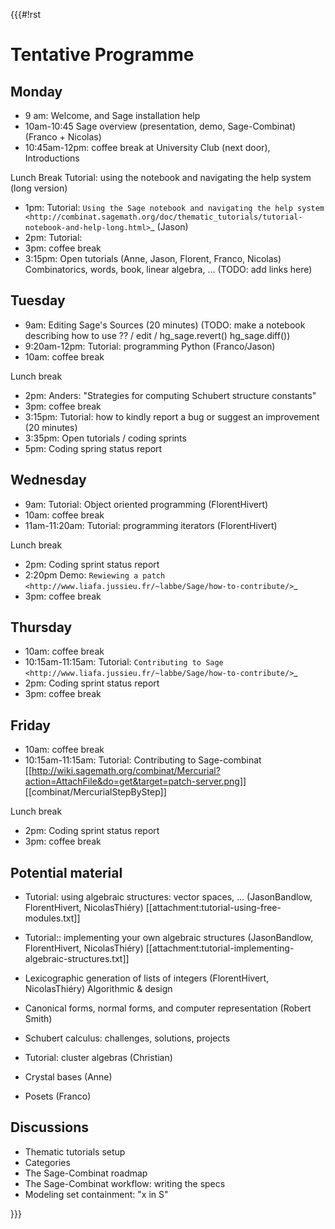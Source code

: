 {{{#!rst

Tentative Programme
===================

Monday
------

* 9 am: Welcome, and Sage installation help
* 10am-10:45 Sage overview (presentation, demo, Sage-Combinat) (Franco + Nicolas)
* 10:45am-12pm: coffee break at University Club (next door), Introductions

Lunch Break
Tutorial: using the notebook and navigating the help system (long version)
* 1pm: Tutorial: `Using the Sage notebook and navigating the help system <http://combinat.sagemath.org/doc/thematic_tutorials/tutorial-notebook-and-help-long.html>`_ (Jason)
* 2pm: Tutorial: 
* 3pm: coffee break
* 3:15pm: Open tutorials (Anne, Jason, Florent, Franco, Nicolas)
  Combinatorics, words, book, linear algebra, ...
  (TODO: add links here)

Tuesday
-------

* 9am: Editing Sage's Sources (20 minutes)
  (TODO: make a notebook describing how to use ?? / edit / hg_sage.revert() hg_sage.diff())
* 9:20am-12pm: Tutorial: programming Python (Franco/Jason)
* 10am: coffee break

Lunch break

* 2pm: Anders: "Strategies for computing Schubert structure constants"
* 3pm: coffee break
* 3:15pm: Tutorial: how to kindly report a bug or suggest an improvement (20 minutes)
* 3:35pm: Open tutorials / coding sprints
* 5pm: Coding spring status report


Wednesday
---------

* 9am: Tutorial: Object oriented programming (FlorentHivert)
* 10am: coffee break
* 11am-11:20am: Tutorial: programming iterators (FlorentHivert)

Lunch break

* 2pm: Coding sprint status report
* 2:20pm Demo: `Rewiewing a patch <http://www.liafa.jussieu.fr/~labbe/Sage/how-to-contribute/>`_
* 3pm: coffee break

Thursday
--------

* 10am: coffee break
* 10:15am-11:15am: Tutorial: `Contributing to Sage <http://www.liafa.jussieu.fr/~labbe/Sage/how-to-contribute/>`_
* 2pm: Coding sprint status report
* 3pm: coffee break

Friday
------

* 10am: coffee break
* 10:15am-11:15am: Tutorial: Contributing to Sage-combinat
  [[http://wiki.sagemath.org/combinat/Mercurial?action=AttachFile&do=get&target=patch-server.png]]
  [[combinat/MercurialStepByStep]]

Lunch break

* 2pm: Coding sprint status report
* 3pm: coffee break

Potential material
------------------

* Tutorial: using algebraic structures: vector spaces, ... (JasonBandlow, FlorentHivert, NicolasThiéry)
  [[attachment:tutorial-using-free-modules.txt]]

* Tutorial:: implementing your own algebraic structures (JasonBandlow, FlorentHivert, NicolasThiéry)
  [[attachment:tutorial-implementing-algebraic-structures.txt]]

* Lexicographic generation of lists of integers (FlorentHivert, NicolasThiéry)
  Algorithmic & design

* Canonical forms, normal forms, and computer representation (Robert Smith)

* Schubert calculus: challenges, solutions, projects

* Tutorial: cluster algebras (Christian)

* Crystal bases (Anne)

* Posets (Franco)

Discussions
-----------

* Thematic tutorials setup
* Categories
* The Sage-Combinat roadmap
* The Sage-Combinat workflow: writing the specs
* Modeling set containment: "x in S"


}}}
